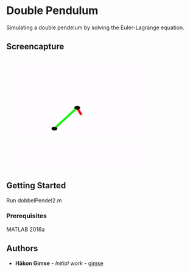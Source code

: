 # Double Pendulum

Simulating a double pendelum by solving the Euler-Lagrange equation.

## Screencapture

![Demo image](demo1.gif)

## Getting Started

Run dobbelPendel2.m
### Prerequisites

MATLAB 2016a

## Authors

* **Håkon Gimse** - *Initial work* - [gimse](https://github.com/gimse)



